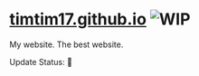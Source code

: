 [timtim17.github.io](http://timtim17.github.io) ![WIP](https://raw.github.com/timtim17/timtim17.github.io/master/images/status_icon_wip.png)
==================

My website. The best website.

Update Status: :red_circle:
